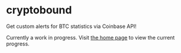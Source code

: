 # cryptobound
Get custom alerts for BTC statistics via Coinbase API!

Currently a work in progress. Visit [the home page](http://austinnixholm.github.io/cryptobound) to view the current progress.
